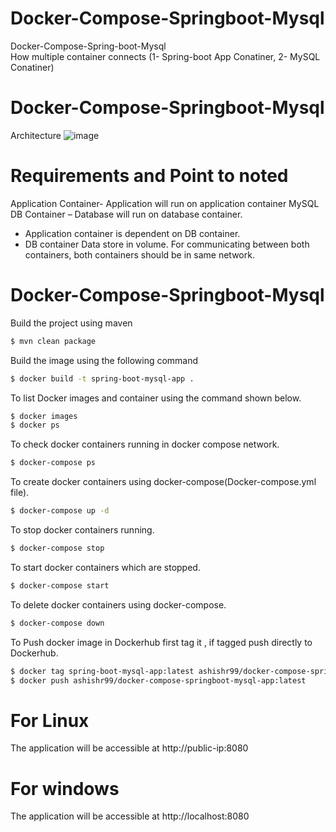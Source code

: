 # Docker-Compose-Springboot-Mysql
Docker-Compose-Spring-boot-Mysql    <br/> How multiple container connects (1- Spring-boot App Conatiner, 2- MySQL Conatiner)

# Docker-Compose-Springboot-Mysql
Architecture
![image](https://github.com/user-attachments/assets/59bcf809-f985-4ebe-98bd-5b456289dbc9)


# Requirements and Point to noted 

Application Container- Application will run on application container
MySQL DB Container – Database will run on database container.
* Application container is dependent on DB container.
* DB container Data store in volume.
For communicating between both containers, both containers should be in same network.


# Docker-Compose-Springboot-Mysql
  
Build the project using maven

```bash
$ mvn clean package
```

Build the image using the following command

```bash
$ docker build -t spring-boot-mysql-app .
```
To list Docker images and container using the command shown below.

```bash
$ docker images 
$ docker ps 
```
To check docker containers running in docker compose network.

```bash
$ docker-compose ps

```

To create docker containers using docker-compose(Docker-compose.yml file).

```bash
$ docker-compose up -d

```
To stop docker containers running.

```bash
$ docker-compose stop

```
To start docker containers which are stopped.

```bash
$ docker-compose start

```
To delete docker containers using docker-compose.

```bash
$ docker-compose down

```

To Push docker image in Dockerhub first tag it , if tagged push directly to Dockerhub.

```bash
$ docker tag spring-boot-mysql-app:latest ashishr99/docker-compose-springboot-mysql-app:latest
$ docker push ashishr99/docker-compose-springboot-mysql-app:latest 
```


# For Linux
The application will be accessible at http://public-ip:8080

# For windows
The application will be accessible at http://localhost:8080
